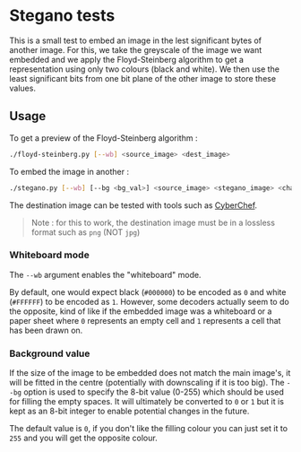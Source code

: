 
# Stegano tests

This is a small test to embed an image in the lest significant bytes of another image. For this, we take the greyscale of the image we want embedded and we apply the Floyd-Steinberg algorithm to get a representation using only two colours (black and white). We then use the least significant bits from one bit plane of the other image to store these values.

## Usage

To get a preview of the Floyd-Steinberg algorithm :

```bash
./floyd-steinberg.py [--wb] <source_image> <dest_image>
```

To embed the image in another :

```bash
./stegano.py [--wb] [--bg <bg_val>] <source_image> <stegano_image> <channel> <dest_image>
```

The destination image can be tested with tools such as [CyberChef](https://gchq.github.io/CyberChef/#recipe=View_Bit_Plane('Red',0)).

> Note : for this to work, the destination image must be in a lossless format such as `png` (NOT `jpg`)

### Whiteboard mode

The `--wb` argument enables the "whiteboard" mode.

By default, one would expect black (`#000000`) to be encoded as `0` and white (`#FFFFFF`) to be encoded as `1`. However, some decoders actually seem to do the opposite, kind of like if the embedded image was a whiteboard or a paper sheet where `0` represents an empty cell and `1` represents a cell that has been drawn on. 

### Background value

If the size of the image to be embedded does not match the main image's, it will be fitted in the centre (potentially with downscaling if it is too big). The `--bg` option is used to specify the 8-bit value (0-255) which should be used for filling the empty spaces. It will ultimately be converted to `0` or `1` but it is kept as an 8-bit integer to enable potential changes in the future.

The default value is `0`, if you don't like the filling colour you can just set it to `255` and you will get the opposite colour.
